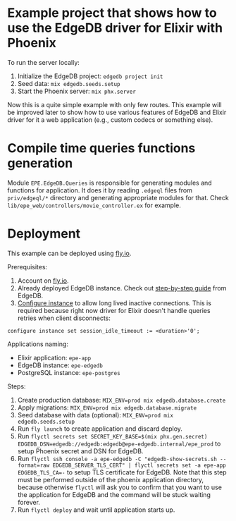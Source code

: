 # Example project that shows how to use the EdgeDB driver for Elixir with Phoenix

To run the server locally:
1. Initialize the EdgeDB project: `edgedb project init`
2. Seed data: `mix edgedb.seeds.setup`
3. Start the Phoenix server: `mix phx.server`

Now this is a quite simple example with only few routes. This example will be improved later to show how to use various features of EdgeDB and Elixir driver for it a web application (e.g., custom codecs or something else).

# Compile time queries functions generation
Module `EPE.EdgeDB.Queries` is responsible for generating modules and functions for application. It does it by reading `.edgeql` files from `priv/edgeql/*` directory and generating appropriate modules for that.
Check `lib/epe_web/controllers/movie_controller.ex` for example.

# Deployment
This example can be deployed using [fly.io](https://fly.io).

Prerequisites:
1. Account on [fly.io](https://fly.io).
2. Already deployed EdgeDB instance. Check out [step-by-step guide](https://www.edgedb.com/docs/guides/deployment/fly_io) from EdgeDB.
3. [Configure instance](https://www.edgedb.com/docs/reference/configuration#client-connections) to allow long lived inactive connections. This is required because right now driver for Elixir doesn't handle queries retries when client disconnects:

```edgeql
configure instance set session_idle_timeout := <duration>'0';
```

Applications naming:
* Elixir application: `epe-app`
* EdgeDB instance: `epe-edgedb`
* PostgreSQL instance: `epe-postgres`

Steps:
1. Create production database: `MIX_ENV=prod mix edgedb.database.create`
2. Apply migrations: `MIX_ENV=prod mix edgedb.database.migrate`
3. Seed database with data (optional): `MIX_ENV=prod mix edgedb.seeds.setup`
4. Run `fly launch` to create application and discard deploy.
5. Run `flyctl secrets set SECRET_KEY_BASE=$(mix phx.gen.secret) EDGEDB_DSN=edgedb://edgedb:edgedb@epe-edgedb.internal/epe_prod` to setup Phoenix secret and DSN for EdgeDB.
6. Run `flyctl ssh console -a epe-edgedb -C "edgedb-show-secrets.sh --format=raw EDGEDB_SERVER_TLS_CERT" | flyctl secrets set -a epe-app EDGEDB_TLS_CA=-` to setup TLS certificate for EdgeDB. Note that this step must be performed outside of the phoenix application directory, because otherwise `flyctl` will ask you to confirm that you want to use the application for EdgeDB and the command will be stuck waiting forever.
7. Run `flyctl deploy` and wait until application starts up.
